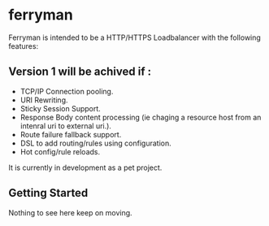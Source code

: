 # ferryman

Ferryman is intended to be a HTTP/HTTPS Loadbalancer with the following features:

## Version 1 will be achived if :

* TCP/IP Connection pooling.
* URI Rewriting.
* Sticky Session Support.
* Response Body content processing (ie chaging a resource host from an intenral uri to external uri.).
* Route failure fallback support.
* DSL to add routing/rules using configuration.
* Hot config/rule reloads.

It is currently in development as a pet project.

## Getting Started

Nothing to see here keep on moving.
